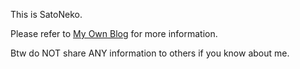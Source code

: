 This is SatoNeko.

Please refer to [My Own Blog](https://satou.moe) for more information.

Btw do NOT share ANY information to others if you know about me.
